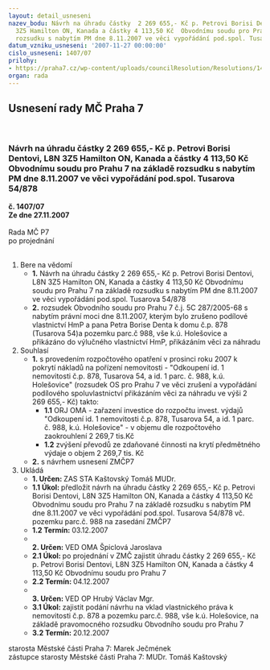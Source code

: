 ```yaml
---
layout: detail_usneseni
nazev_bodu: Návrh na úhradu částky  2 269 655,- Kč p. Petrovi Borisi Dentovi, L8N
  3Z5 Hamilton ON, Kanada a částky 4 113,50 Kč  Obvodnímu soudu pro Prahu 7 na základě
  rozsudku s nabytím PM dne 8.11.2007 ve věci vypořádání pod.spol. Tusarova 54/878
datum_vzniku_usneseni: '2007-11-27 00:00:00'
cislo_usneseni: 1407/07
prilohy:
- https://praha7.cz/wp-content/uploads/councilResolution/Resolutions/14487/56-tusar54rozsudekz.doc
organ: rada
---
```

<div id="ucUsn_pList" class="usn">
	<span><h2>Usnesení rady MČ Praha 7 </h2>
<br></span><div class="standBody">
<span><h3>Návrh na úhradu částky  2 269 655,- Kč p. Petrovi Borisi Dentovi, L8N 3Z5 Hamilton ON, Kanada a částky 4 113,50 Kč  Obvodnímu soudu pro Prahu 7 na základě rozsudku s nabytím PM dne 8.11.2007 ve věci vypořádání pod.spol. Tusarova 54/878</h3></span><div class="center">
		<strong>č. 1407/07</strong><br>
	</div>
<div class="center">
		<strong>Ze dne 27.11.2007</strong><br><br>
	</div>Rada MČ P7<br> po projednání<br><br><ol>
<li>Bere na vědomí<ul>
<li>
<strong>1.</strong> Návrh na úhradu částky  2 269 655,- Kč p. Petrovi Borisi Dentovi, L8N 3Z5 Hamilton ON, Kanada a částky 4 113,50 Kč  Obvodnímu soudu pro Prahu 7 na základě rozsudku s nabytím PM dne 8.11.2007 ve věci vypořádání pod.spol. Tusarova 54/878</li>
<li>
<strong>2.</strong> rozsudek Obvodního soudu pro Prahu 7 č.j. 5C 287/2005-68 s nabytím právní moci dne 8.11.2007, kterým bylo zrušeno podílové vlastnictví HmP a pana Petra Borise Denta k domu č.p. 878 (Tusarova 54)a pozemku parc.č 988, vše k.ú. Holešovice a přikázáno do výlučného vlastnictví HmP, přikázáním věci za náhradu</li>
</ul>
</li>
<li>Souhlasí<ul>
<li>
<strong>1.</strong> s provedením  rozpočtového opatření v prosinci roku 2007 k pokrytí  nákladů na pořízení nemovitosti -  "Odkoupení id. 1 nemovitosti č.p. 878, Tusarova 54, a id. 1 parc. č. 988, k.ú. Holešovice"  (rozsudek OS pro Prahu 7 ve věci zrušení a vypořádání podílového spoluvlastnictví přikázáním věci za náhradu ve výši 2 269 655,- Kč) takto:<ul>
<li>
<strong>1.1</strong> ORJ OMA - zařazení  investice do  rozpočtu invest. výdajů  "Odkoupení id. 1 nemovitosti č.p. 878, Tusarova 54, a id. 1 parc. č. 988, k.ú. Holešovice" - v objemu dle rozpočtového zaokrouhlení  2 269,7 tis.Kč </li>
<li>
<strong>1.2</strong> zvýšení převodů ze zdaňované činnosti na krytí předmětného výdaje o objem 2 269,7  tis. Kč </li>
</ul>
</li>
<li>
<strong>2.</strong> s návrhem usnesení ZMČP7</li>
</ul>
</li>
<li>Ukládá<ul>
<li>
<strong>1. Určen: </strong>ZAS STA Kaštovský Tomáš MUDr.</li>
<li>
<strong>1.1 Úkol: </strong>předložit návrh  na úhradu částky  2 269 655,- Kč p. Petrovi Borisi Dentovi, L8N 3Z5 Hamilton ON, Kanada a částky 4 113,50 Kč  Obvodnímu soudu pro Prahu 7 na základě rozsudku s nabytím PM dne 8.11.2007 ve věci vypořádání pod.spol. Tusarova 54/878 vč. pozemku parc.č. 988 na zasedání ZMČP7</li>
<li>
<strong>1.2 Termín: </strong>03.12.2007</li>
<li>
<strong><br>2. Určen: </strong>VED OMA Špiclová Jaroslava</li>
<li>
<strong>2.1 Úkol: </strong>po projednání v ZMČ zajistit úhradu částky  2 269 655,- Kč p. Petrovi Borisi Dentovi, L8N 3Z5 Hamilton ON, Kanada a částky 4 113,50 Kč  Obvodnímu soudu pro Prahu 7 </li>
<li>
<strong>2.2 Termín: </strong>04.12.2007</li>
<li>
<strong><br>3. Určen: </strong>VED OP Hrubý Václav Mgr.</li>
<li>
<strong>3.1 Úkol: </strong>zajistit podání návrhu na vklad vlastnického práva k nemovitosti č.p. 878 a  pozemku parc.č. 988, vše k.ú. Holešovice, na základě pravomocného rozsudku Obvodního soudu pro Prahu 7</li>
<li>
<strong>3.2 Termín: </strong>20.12.2007</li>
</ul>
</li>
</ol>starosta Městské části Praha 7: Marek Ječmének<br>zástupce starosty Městské části Praha 7: MUDr. Tomáš Kaštovský 
</div>
</div>
